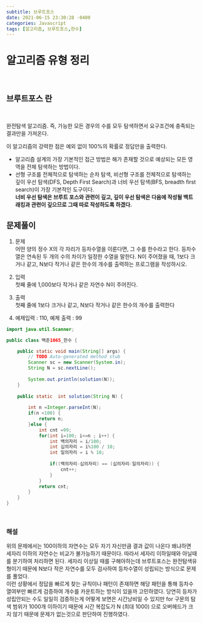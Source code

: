 ```yaml
---
subtitle: 브루트포스
date: 2021-06-15 23:30:28 -0400
categories: Javascript
tags: [알고리즘, 브루트포스,한수]
---
```


# 알고리즘 유형 정리

<br>

## 브루트포스 란

<br>

완전탐색 알고리즘. 즉, 가능한 모든 경우의 수를 모두 탐색하면서 요구조건에 충족되는 결과만을 가져온다.

이 알고리즘의 강력한 점은 예외 없이 100%의 확률로 정답만을 출력한다.

 - 알고리즘 설계의 가장 기본적인 접근 방법은 해가 존재할 것으로 예상되는 모든 영역을 전체 탐색하는 방법이다.
 - 선형 구조를 전체적으로 탐색하는 순차 탐색, 비선형 구조를 전체적으로 탐색하는 깊이 우선 탐색(DFS, Depth First Search)과 너비 우선 탐색(BFS, breadth first search)이 가장 기본적인 도구이다. <br>
  **너비 우선 탐색은 브루트 포스와 관련이 깊고, 깊이 우선 탐색은 다음에 작성될 백트래킹과 관련이 깊으므로 그때 따로 작성하도록 하겠다.**


## 문제풀이

1. 문제 <br>
어떤 양의 정수 X의 각 자리가 등차수열을 이룬다면, 그 수를 한수라고 한다. 등차수열은 연속된 두 개의 수의 차이가 일정한 수열을 말한다. N이 주어졌을 때, 1보다 크거나 같고, N보다 작거나 같은 한수의 개수를 출력하는 프로그램을 작성하시오. 


2. 입력 <br>
첫째 줄에 1,000보다 작거나 같은 자연수 N이 주어진다.

2. 출력 <br>
첫째 줄에 1보다 크거나 같고, N보다 작거나 같은 한수의 개수를 출력한다

1. 예제입력 : 110, 
예제 출력 : 99

```JAVA
import java.util.Scanner;

public class 백준1065_한수 {

	public static void main(String[] args) {
		// TODO Auto-generated method stub
		Scanner sc = new Scanner(System.in);
		String N = sc.nextLine();
		
		System.out.println(solution(N));
	}
	
	public static  int solution(String N) {
		
		int n =Integer.parseInt(N);
		if(n <100) {
			return n;
		}else {
			int cnt =99;
			for(int i=100; i<=n ; i++) {
				int 백의자리 = i/100;
				int 십의자리 = i%100 / 10;
				int 일의자리 = i % 10;
				
				if((백의자리-십의자리) == (십의자리-일의자리)) {
					cnt++;
				}
			}
			return cnt;
		}
	}
}
```
<br>

### 해설
위의 문제에서는 100이하의 자연수는 모두 자기 자신만큼 결과 값이 나온다 왜냐하면 세자리 이하의 자연수는 비교가 불가능하기 때문이다.
따라서 세자리 이하일때와 아닐때를 분기하여 처리하면 된다.
세자리 이상일 때를 구해야하는데 브루트포스는 완전탐색유형이기 때문에 N보다 작은 자연수를 모두 검사하여 등차수열이 성립되는 방식으로 문제를 풀었다.
<br>
이런 상황에서 정답을 빠르게 찾는 규칙이나 패턴이 존재하면 해당 패턴을 통해 등차수열여부만 빠르게 검증하여 개수를 카운트하는 방식이 있을까 고민하였다.
당연히 등차가 성립안되는 수도 일일히 검증하는게 어떻게 보면은 시간낭비일 수 있지만 for 구문의 탐색 범위가 1000개 이하이기 때문에 시간 복잡도가 N (최대 1000) 으로 오버헤드가 크지 않기 때문에 문제가 없는것으로 판단하여 진행하였다.